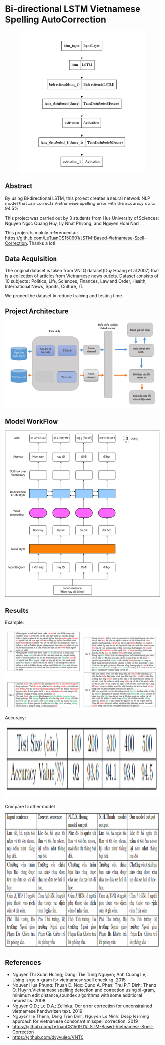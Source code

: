 # Bi-directional LSTM Vietnamese Spelling AutoCorrection

<p align="center">
  <img src="assets/fig_model_bilstm.png">
</p>

## Abstract
 By using Bi-directional LSTM, this project creates a neural network NLP model that can corrects Vietnamese spelling error with the accuracy up to 94.5%

 This project was carried out by 3 students from Hue University of Sciences: Nguyen Ngoc Quang Huy, Ly Nhat Phuong, and Nguyen Hoai Nam.
 
 This project is mainly referenced at: https://github.com/LeTuanCS150901/LSTM-Based-Vietnamese-Spell-Correction.
 Thanks a lot!

## Data Acquisition
The original dataset is taken from VNTQ dataset(Duy Hoang et al 2007) that is a collection of articles from Vietnamese news outlets. Dataset consists of 10 subjects : Politics, Life, Sciences, Finances, Law and Order, Health, International News, Sports, Culture, IT.

We pruned the dataset to reduce training and testing time.

## Project Architecture
<p align="center">
  <img src="assets/fig_architure_01.png">
</p>

## Model WorkFlow
<p align="center">
  <img src="assets/fig_bilstm_01.png"width="541" height="541">
</p>

## Results

Example:
<p align="center">
  <img src="assets/fig_example.png">
</p>

Accuracy:
<p align="center">
  <img src="assets/fig_acc.png"width="541" height="241">
</p>

Compare to other model:
<p align="center">
  <img src="assets/fig_compare.png"width="641" height="441">
</p>

## References
* Nguyen Thi Xuan Huong; Dang; The Tung Nguyen; Anh Cuong Le;. Using large n-gram for vietnamese spell checking. 2015
* Nguyen Hua Phung; Thuan D. Ngo; Dung A. Phan; Thu P.T Dinh; Thang Q. Huynh.Vietnamese spelling detection and correction using bi-gram, minimum edit distance,soundex algorithms with some additional heuristics. 2008
* Nguyen Q.D.; Le D.A.; Zelinka. Ocr error correction for unconstrained vietnamese handwritten text. 2019
* Nguyen Ha Thanh; Dang Tran Binh; Nguyen Le Minh. Deep learning approach for vietnamese consonant misspell correction. 2019
* https://github.com/LeTuanCS150901/LSTM-Based-Vietnamese-Spell-Correction
* https://github.com/duyvuleo/VNTC